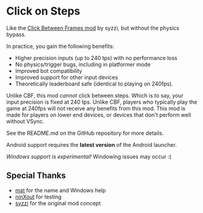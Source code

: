 # Click on Steps

Like the [Click Between Frames mod](mod:syzzi.click_between_frames) by syzzi, but without the physics bypass.

In practice, you gain the following benefits:

- Higher precision inputs (up to 240 tps) with no performance loss
- No physics/trigger bugs, including in platformer mode
- Improved bot compatibility
- Improved support for other input devices
- Theoretically leaderboard safe (identical to playing on 240fps).

Unlike CBF, this mod _cannot_ click between steps.
Which is to say, your input precision is fixed at 240 tps.
Unlike CBF, players who typically play the game at 240fps will not receive any benefits from this mod.
This mod is made for players on lower end devices, or devices that don't perform well without VSync.

See the README.md on the GitHub repository for more details.

Android support requires the **latest version** of the Android launcher.

_Windows support is experimental!_ Windowing issues may occur :(

## Special Thanks

- [mat](https://github.com/matcool) for the name and Windows help
- [ninXout](https://github.com/ninXout) for testing
- [syzzi](https://github.com/theyareonit) for the original mod concept
